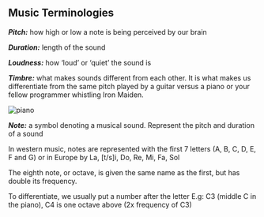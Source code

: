 ## Music Terminologies

*__Pitch:__* how high or low a note is being perceived by our brain 

*__Duration:__* length of the sound 

*__Loudness:__* how ‘loud’ or ‘quiet’ the sound is 

*__Timbre:__* what makes sounds different from each other. It is what makes us differentiate from the same pitch played by a guitar versus a piano or your fellow programmer whistling Iron Maiden. 


![piano](Lab%202/images/Piano.png)

*__Note:__* a symbol denoting a musical sound. Represent the pitch and duration of a sound

In western music, notes are represented with the first 7 letters (A, B, C, D, E, F and G) or in Europe by La, [t/s]i, Do, Re, Mi, Fa, Sol

The eighth note, or octave, is given the same name as the first, but has double its frequency. 

To differentiate, we usually put a number after the letter
E.g: C3 (middle C in the piano), C4 is one octave above (2x frequency of C3)



